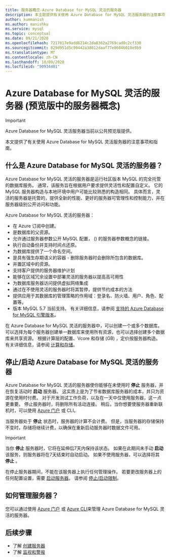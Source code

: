 ```yaml
---
title: 服务器概念-Azure Database for MySQL 灵活的服务器
description: 本主题提供有关使用 Azure Database for MySQL 灵活服务器的注意事项和指南
author: kummanish
ms.author: manishku
ms.service: mysql
ms.topic: conceptual
ms.date: 09/21/2020
ms.openlocfilehash: 7217817e9add6214c2da8362a2769cad0c2cf330
ms.sourcegitcommit: 829d951d5c90442a38012daaf77e86046018e5b9
ms.translationtype: MT
ms.contentlocale: zh-CN
ms.lasthandoff: 10/09/2020
ms.locfileid: "90934401"
---
```

# <a name="server-concepts-in-azure-database-for-mysql-flexible-server-preview"></a>Azure Database for MySQL 灵活的服务器 (预览版中的服务器概念) 

> [!IMPORTANT] 
> Azure Database for MySQL 灵活服务器当前以公共预览版提供。

本文提供了有关使用 Azure Database for MySQL 灵活服务器的注意事项和指南。

## <a name="what-is-an-azure-database-for-mysql-flexible-server"></a>什么是 Azure Database for MySQL 灵活的服务器？

Azure Database for MySQL 灵活的服务器是运行社区版本 MySQL 的完全托管的数据库服务。 通常，该服务旨在根据用户要求提供灵活性和配置自定义。 它的 MySQL 服务器构造与本地环境中用户可能比较熟悉的构造相同。 具体而言，灵活的服务器是托管的，提供全新的性能、更好的服务器可管理性和控制能力，并在服务器级别公开访问和功能。

Azure Database for MySQL 灵活的服务器：

- 在 Azure 订阅中创建。
- 是数据库的父资源。
- 允许通过服务器参数公开 MySQL 配置， () 的服务器参数概念的链接。
- 执行自动备份并支持时间点还原。
- 为数据库提供了一个命名空间。
- 是具有强生存期语义的容器 - 删除服务器时会删除所包含的数据库。
- 并置区域中的资源。
- 支持客户提供的服务器维护计划
- 能够在区域冗余设置中部署灵活的服务器以提高高可用性
- 为数据库服务器访问提供虚拟网络集成
- 通过在不使用灵活的服务器时将其暂停，提供节约成本的方法
- 提供应用于其数据库的管理策略的作用域：登录名、防火墙、用户、角色、配置等。
- 版本 MySQL 5.7 当前支持。 有关详细信息，请参阅 [支持的 Azure Database for MySQL 引擎版本](./concepts-supported-versions.md)。

在 Azure Database for MySQL 灵活的服务器中，可以创建一个或多个数据库。 可以选择为每个服务器创建单一数据库来使用所有资源，也可以选择创建多个数据库来共享资源。 根据计算层的配置、Vcore 和存储 (GB) ，定价按服务器构造。 有关详细信息，请参阅 [计算和存储](./concepts-compute-storage.md)。

## <a name="stopstart-an-azure-database-for-mysql-flexible-server"></a>停止/启动 Azure Database for MySQL 灵活的服务器

Azure Database for MySQL 灵活的服务器使你能够在未使用时 **停止** 服务器，并在恢复活动时 **启动** 服务器。 这实质上是为了节省数据库服务器的成本，并只为资源在使用时付费。 对于开发测试工作负荷，以及在一天中仅使用服务器，这一点更重要。 停止服务器时，将删除所有活动连接。 稍后，当你想要使服务器重新联机时，可以使用 [Azure 门户](how-to-stop-start-server-portal.md) 或 CLI。

当服务器处于 **停止** 状态时，服务器的计算不会计费。 但是，当服务器的存储保持不变时，存储将继续计费，以确保在重新启动服务器时数据文件可用。

> [!IMPORTANT]
> 当你 **停止** 服务器时，它将在延伸后7天内保持该状态。 如果在此期间未手动 **启动** 该服务，则服务器将在7天结束时自动启动。 如果不使用服务器，可以选择将其 **停止** 。

在停止服务器期间，不能在该服务器上执行任何管理操作。 若要更改服务器上的任何配置设置，需要 [启动服务器](how-to-stop-start-server-portal.md)。 请参阅 [停止/启动限制](./concepts-limitations.md#stopstart-operation)。

## <a name="how-do-i-manage-a-server"></a>如何管理服务器？

您可以通过使用 [Azure 门户](./quickstart-create-server-portal.md) 或 [Azure CLI](./quickstart-create-server-cli.md)来管理 Azure Database for MySQL 灵活的服务器。

## <a name="next-steps"></a>后续步骤

-   了解 [创建服务器](./quickstart-create-server-portal.md)
-   了解 [监视和警报](./how-to-alert-on-metric.md)

